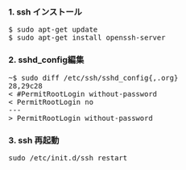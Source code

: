 ### 1. ssh インストール
<pre>
$ sudo apt-get update
$ sudo apt-get install openssh-server
</pre>

### 2. sshd_config編集
<pre>
~$ sudo diff /etc/ssh/sshd_config{,.org}
28,29c28
< #PermitRootLogin without-password
< PermitRootLogin no
---
> PermitRootLogin without-password
</pre>

### 3. ssh 再起動
<pre>
sudo /etc/init.d/ssh restart
</pre>
